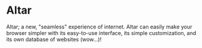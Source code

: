 # Altar
Altar; a new, "seamless" experience of internet. Altar can easily make your browser simpler with its easy-to-use interface, its simple customization, and its own database of websites (wow...)!
